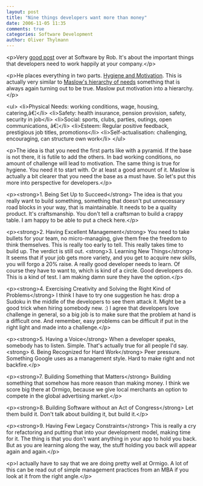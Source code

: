 ```yaml
---
layout: post
title: "Nine things developers want more than money"
date: 2006-11-05 11:35
comments: true
categories: Software Development
author: Oliver Thylmann
---
```









&lt;p&gt;Very [good post](http://www.softwarebyrob.com/articles/Nine_Things_Developers_Want_More_Than_Money.aspx) over at Software by Rob. It's about the important things that developers need to work happily at your company.&lt;/p&gt;

&lt;p&gt;He places everything in two parts. [Hygiene and Motivation](http://www.12manage.com/methods_herzberg_two_factor_theory.html). This is actually very similar to [Maslow's hierarchy of needs](http://blog.thylmann.net/2003/04/03/understanding-motivation/) something that is always again turning out to be true. Maslow put motivation into a hierarchy.&lt;/p&gt;

&lt;ul&gt;
&lt;li&gt;Physical Needs: working conditions, wage, housing, catering,â€¦&lt;/li&gt;
&lt;li&gt;Safety: health insurance, pension provision, safety, security in job&lt;/li&gt;
&lt;li&gt;Social: sports, clubs, parties, outings, open communications, â€¦&lt;/li&gt;
&lt;li&gt;Esteem: Regular positive feedback, prestigious job titles, promotions&lt;/li&gt;
&lt;li&gt;Self-actualisation: challenging, encouraging, can structure own work&lt;/li&gt;
&lt;/ul&gt;

&lt;p&gt;The idea is that you need the first parts like with a pyramid. If the base is not there, it is futile to add the others. In bad working conditions, no amount of challenge will lead to motivation.
The same thing is true for hygiene. You need it to start with. Or at least a good amount of it. Maslow is actually a bit clearer that you need the base as a must have.
So let's put this more into perspective for developers.&lt;/p&gt;

&lt;p&gt;&lt;strong&gt;1. Being Set Up to Succeed&lt;/strong&gt;
The idea is that you really want to build something, something that doesn't put unnecessary road blocks in your way, that is maintainable. It needs to be a quality product. It's craftsmanship. You don't tell a craftsman to build a crappy table. I am happy to be able to put a check here.&lt;/p&gt;

&lt;p&gt;&lt;strong&gt;2. Having Excellent Management&lt;/strong&gt;
You need to take bullets for your team, no micro-managing, give them free the freedom to think themselves. This is really too early to tell. This really takes time to build up. The verdict is still out.
&lt;strong&gt;3. Learning New Things&lt;/strong&gt;
It seems that if your job gets more variety, and you get to acquire new skills, you will forgo a 20% raise. A really good developer needs to learn. Of course they have to want to, which is kind of a circle. Good developers do. This is a kind of test. I am making damn sure they have the option.&lt;/p&gt;

&lt;p&gt;&lt;strong&gt;4. Exercising Creativity and Solving the Right Kind of Problems&lt;/strong&gt;
I think I have to try one suggestion he has: drop a Sudoku in the middle of the developers to see them attack it. Might be a good trick when hiring somebody new. :) I agree that developers love challenge in general, so a big job is to make sure that the problem at hand is a difficult one. And remember, easy problems can be difficult if put in the right light and made into a challenge.&lt;/p&gt;

&lt;p&gt;&lt;strong&gt;5. Having a Voice&lt;/strong&gt;
When a developer speaks, somebody has to listen. Simple. That's actually true for all people I'd say.
&lt;strong&gt;
6. Being Recognized for Hard Work&lt;/strong&gt;
Peer pressure. Something Google uses as a management style. Hard to make right and not backfire.&lt;/p&gt;

&lt;p&gt;&lt;strong&gt;7. Building Something that Matters&lt;/strong&gt;
Building something that somehow has more reason than making money. I think we score big there at Ormigo, because we give local merchants an option to compete in the global advertising market.&lt;/p&gt;

&lt;p&gt;&lt;strong&gt;8. Building Software without an Act of Congress&lt;/strong&gt;
Let them build it. Don't talk about building it, but build it.&lt;/p&gt;

&lt;p&gt;&lt;strong&gt;9. Having Few Legacy Constraints&lt;/strong&gt;
This is really a cry for refactoring and putting that into your development model, making time for it. The thing is that you don't want anything in your app to hold you back. But as you are learning along the way, the stuff holding you back will appear again and again.&lt;/p&gt;

&lt;p&gt;I actually have to say that we are doing pretty well at Ormigo. A lot of this can be read out of simple management practices from an MBA if you look at it from the right angle.&lt;/p&gt;


